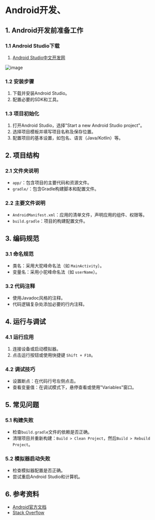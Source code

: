 # Android开发、

## 1. Android开发前准备工作

### 1.1 Android Studio下载

1. [Android Studio中文开发网](https://developer.android.google.cn/studio?hl=zh-cn)

![image](https://github.com/JACKSKYHADES0910/Android_Developer/assets/90612462/408b7259-64ba-48f1-a9b6-0b8b744767fb)

### 1.2 安装步骤

1. 下载并安装Android Studio。
2. 配置必要的SDK和工具。

### 1.3 项目初始化

1. 打开Android Studio，选择"Start a new Android Studio project"。
2. 选择项目模板并填写项目名称及保存位置。
3. 配置项目的基本设置，如包名、语言（Java/Kotlin）等。

## 2. 项目结构

### 2.1 文件夹说明

- `app/`：包含项目的主要代码和资源文件。
- `gradle/`：包含Gradle构建脚本和配置文件。

### 2.2 主要文件说明

- `AndroidManifest.xml`：应用的清单文件，声明应用的组件、权限等。
- `build.gradle`：项目的构建配置文件。

## 3. 编码规范

### 3.1 命名规范

- 类名：采用大驼峰命名法（如 `MainActivity`）。
- 变量名：采用小驼峰命名法（如 `userName`）。

### 3.2 代码注释

- 使用Javadoc风格的注释。
- 代码逻辑复杂处添加必要的行内注释。

## 4. 运行与调试

### 4.1 运行应用

1. 连接设备或启动模拟器。
2. 点击运行按钮或使用快捷键 `Shift + F10`。

### 4.2 调试技巧

- 设置断点：在代码行号左侧点击。
- 查看变量值：在调试模式下，悬停查看或使用"Variables"窗口。

## 5. 常见问题

### 5.1 构建失败

- 检查`build.gradle`文件的依赖是否正确。
- 清理项目并重新构建：`Build > Clean Project`，然后`Build > Rebuild Project`。

### 5.2 模拟器启动失败

- 检查模拟器配置是否正确。
- 尝试重启Android Studio和计算机。

## 6. 参考资料

- [Android官方文档](https://developer.android.google.cn)
- [Stack Overflow](https://stackoverflow.com)

